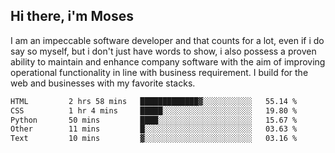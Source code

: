 ## Hi there, i'm Moses

I am an impeccable software developer and that counts for a lot, even if i do say so myself, but i don't just have words to show, i also possess a proven ability to maintain and enhance company software with the aim of improving operational functionality in line with business requirement. I build for the web and businesses with my favorite stacks.
<!--START_SECTION:waka-->

```txt
HTML         2 hrs 58 mins   █████████████▓░░░░░░░░░░░   55.14 %
CSS          1 hr 4 mins     █████░░░░░░░░░░░░░░░░░░░░   19.80 %
Python       50 mins         ████░░░░░░░░░░░░░░░░░░░░░   15.67 %
Other        11 mins         █░░░░░░░░░░░░░░░░░░░░░░░░   03.63 %
Text         10 mins         ▓░░░░░░░░░░░░░░░░░░░░░░░░   03.16 %
```

<!--END_SECTION:waka-->
